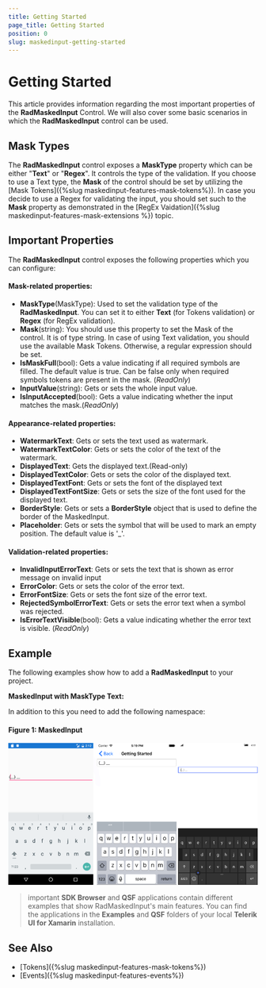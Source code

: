 ```yaml
---
title: Getting Started
page_title: Getting Started
position: 0
slug: maskedinput-getting-started
---
```


#  Getting Started

This article provides information regarding the most important properties of the **RadMaskedInput** Control. We will also cover some basic scenarios in which the **RadMaskedInput** control can be used. 

## Mask Types

The **RadMaskedInput** control exposes a **MaskType** property which can be either "**Text**" or "**Regex**". It controls the type of the validation. If you choose to use a Text type, the **Mask** of the control should be set by utilizing the [Mask Tokens]({%slug maskedinput-features-mask-tokens%}). In case you decide to use a Regex for validating the input, you should set such to the **Mask** property as demonstrated in the [RegEx Vaidation]({%slug maskedinput-features-mask-extensions %}) topic. 

## Important Properties

The **RadMaskedInput** control exposes the following properties which you can configure:

#### Mask-related properties:

* **MaskType**(MaskType): Used to set the validation type of the **RadMaskedInput**. You can set it to either **Text** (for Tokens validation) or **Regex** (for RegEx validation).
* **Mask**(string): You should use this property to set the Mask of the control. It is of type string. In case of using Text validation, you should use the available Mask Tokens. Otherwise, a regular expression should be set.
* **IsMaskFull**(bool): Gets a value indicating if all required symbols are filled. The default value is true. Can be false only when required symbols tokens are present in the mask. (*ReadOnly*)
* **InputValue**(string): Gets or sets the whole input value.
* **IsInputAccepted**(bool): Gets a value indicating whether the input matches the mask.(*ReadOnly*)

#### Appearance-related properties: 

* **WatermarkText**: Gets or sets the text used as watermark.
* **WatermarkTextColor**: Gets or sets the color of the text of the watermark.
* **DisplayedText**: Gets the displayed text.(Read-only) 
* **DisplayedTextColor**: Gets or sets the color of the displayed text.
* **DisplayedTextFont**: Gets or sets the font of the displayed text
* **DisplayedTextFontSize**: Gets or sets the size of the font used for the displayed text.
* **BorderStyle**: Gets or sets a **BorderStyle** object that is used to define the border of the MaskedInput.
* **Placeholder**: Gets or sets the symbol that will be used to mark an empty position. The default value is '_'.

#### Validation-related properties: 

* **InvalidInputErrorText**: Gets or sets the text that is shown as error message on invalid input
* **ErrorColor**: Gets or sets the color of the error text.
* **ErrorFontSize**: Gets or sets the font size of the error text.
* **RejectedSymbolErrorText**:  Gets or sets the error text when a symbol was rejected.
* **IsErrorTextVisible**(bool): Gets a value indicating whether the error text is visible. (*ReadOnly*)

## Example

The following examples show how to add a **RadMaskedInput** to your project. 

**MaskedInput with MaskType Text:**
<snippet id='maskedinput-gettingstarted-text-xaml'/>

In addition to this you need to add the following namespace:

<snippet id='xmlns-telerikinput'/>
<snippet id='ns-telerikinput'/>

#### **Figure 1: MaskedInput**
![Getting started](../images/maskedinput_gettingstarted.png)

>important **SDK Browser** and **QSF** applications contain different examples that show RadMaskedInput's main features. You can find the applications in the **Examples** and **QSF** folders of your local **Telerik UI for Xamarin** installation.

## See Also

* [Tokens]({%slug maskedinput-features-mask-tokens%})
* [Events]({%slug maskedinput-features-events%})
